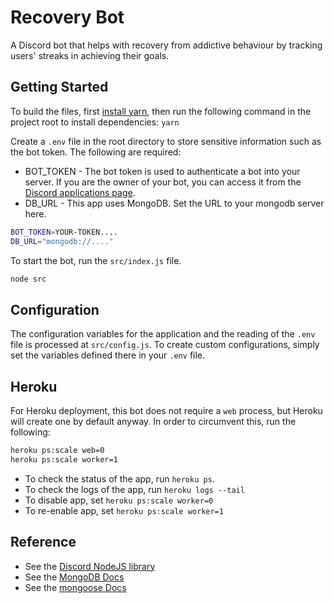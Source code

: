 # Recovery Bot

A Discord bot that helps with recovery from addictive behaviour by tracking
users' streaks in achieving their goals.

## Getting Started

To build the files, first
[install yarn](https://classic.yarnpkg.com/en/docs/install/#debian-stable),
then run the following command in the project root to install dependencies:
`yarn`

Create a `.env` file in the root directory to store sensitive information
such as the bot token. The following are required:

- BOT_TOKEN - The bot token is used to authenticate a bot into your server.
  If you are the owner of your bot, you can access it from the
  [Discord applications page](https://discordapp.com/developers/applications/).
- DB_URL - This app uses MongoDB. Set the URL to your mongodb server here.

```sh
BOT_TOKEN=YOUR-TOKEN....
DB_URL="mongodb://...."
```

To start the bot, run the `src/index.js` file.

```sh
node src
```

## Configuration

The configuration variables for the application and the reading of the
`.env` file is processed at `src/config.js`. To create custom
configurations, simply set the variables defined there in your `.env` file.

## Heroku

For Heroku deployment, this bot does not require a `web` process, but
Heroku will create one by default anyway. In order to circumvent this, run
the following:

```sh
heroku ps:scale web=0
heroku ps:scale worker=1
```

- To check the status of the app, run `heroku ps`.
- To check the logs of the app, run `heroku logs --tail`
- To disable app, set `heroku ps:scale worker=0`
- To re-enable app, set `heroku ps:scale worker=1`

## Reference

- See the [Discord NodeJS library](https://discord.js.org/#/)
- See the
  [MongoDB Docs](https://docs.mongodb.com/manual/tutorial/getting-started/)
- See the [mongoose Docs](https://mongoosejs.com/docs/index.html)
